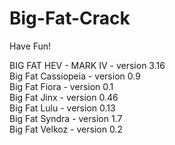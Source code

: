 # Big-Fat-Crack
Have Fun!

BIG FAT HEV - MARK IV - version 3.16  
Big Fat Cassiopeia - version 0.9  
Big Fat Fiora - version 0.1  
Big Fat Jinx - version 0.46  
Big Fat Lulu - version 0.13  
Big Fat Syndra - version 1.7  
Big Fat Velkoz - version 0.2  